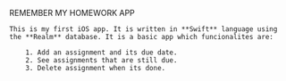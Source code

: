 REMEMBER MY HOMEWORK APP
  
    This is my first iOS app. It is written in **Swift** language using the **Realm** database. It is a basic app which funcionalites are:
      
        1. Add an assignment and its due date.
        2. See assignments that are still due.
        3. Delete assignment when its done.
        
        
        
